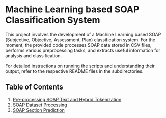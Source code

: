# Machine Learning based SOAP Classification System

This project involves the development of a Machine Learning based SOAP (Subjective, Objective, Assessment, Plan) classification system. For the moment, the provided code processes SOAP data stored in CSV files, performs various preprocessing tasks, and extracts useful information for analysis and classification.

For detailed instructions on running the scripts and understanding their output, refer to the respective README files in the subdirectories.

## Table of Contents

1. [Pre-processing SOAP Text and Hybrid Tokenization](soap_classification/preprocessing/README.md)
2. [SOAP Dataset Processing](soap_classification/data_cleaning/README.md)
3. [SOAP Section Prediction](soap_classification/prediction/README.md)





